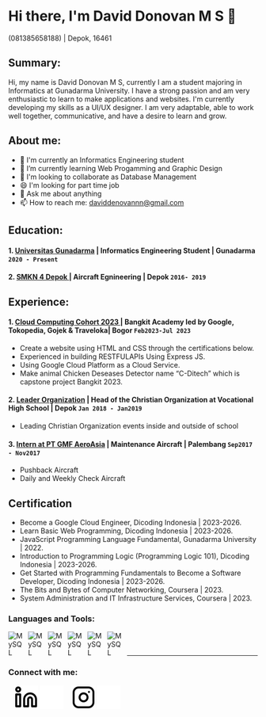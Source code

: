 # Hi there, I'm David Donovan M S 👋
(081385658188) | Depok, 16461

## Summary:
Hi, my name is David Donovan M S, currently I am a student majoring in Informatics at Gunadarma University. I have a strong passion and am very enthusiastic to learn to make applications and websites. I'm currently developing my skills as a UI/UX designer. I am very adaptable, able to work well together, communicative, and have a desire to learn and grow.

## About me:
- 🔭 I'm currently an Informatics Engineering student
- 🌱 I’m currently learning Web Progamming and Graphic Design
- 👯 I'm looking to collaborate as Database Management
- 😄 I'm looking for part time job
- 💬 Ask me about anything
- 📫 How to reach me: daviddenovannn@gmail.com

## Education:

#### 1. [Universitas Gunadarma](https://gunadarma.ac.id/) | Informatics Engineering Student | Gunadarma `2020 - Present `
   
#### 2. [SMKN 4 Depok ](https://smkn4depok.sch.id/) | Aircraft Egnineering | Depok `2016- 2019`

## Experience:
#### 1. [Cloud Computing Cohort 2023 ](https://kampusmerdeka.kemdikbud.go.id/program/studi-independen/browse/5bdeace0-0e53-4f72-ba4b-0ee9b1779f56/6398d60e-d37f-11ed-9c11-3a0e58e1d587) | Bangkit Academy Ied by Google, Tokopedia, Gojek & Traveloka| Bogor `Feb2023-Jul 2023`
   - Create a website using HTML and CSS through the certifications below.
   - Experienced in building RESTFULAPIs Using Express JS.
   - Using Google Cloud Platform as a Cloud Service.
   - Make animal Chicken Deseases Detector name “C-Ditech” which is capstone project
Bangkit 2023.
#### 2. [Leader Organization](https://smkn4depok.sch.id/) | Head of the Christian Organization at Vocational High School | Depok `Jan 2018 - Jan2019`
   - Leading Christian Organization events inside and outside of school
#### 3. [Intern at PT GMF AeroAsia](https://www.gmf-aeroasia.co.id/) | Maintenance Aircraft | Palembang `Sep2017 - Nov2017`
   - Pushback Aircraft
   - Daily and Weekly Check Aircraft

## Certification
- Become a Google Cloud Engineer, Dicoding Indonesia | 2023-2026.
- Learn Basic Web Programming, Dicoding Indonesia | 2023-2026.
- JavaScript Programming Language Fundamental, Gunadarma University | 2022.
- Introduction to Programming Logic (Programming Logic 101), Dicoding Indonesia | 2023-2026.
- Get Started with Programming Fundamentals to Become a Software Developer, Dicoding Indonesia | 2023-2026.
- The Bits and Bytes of Computer Networking, Coursera | 2023.
- System Administration and IT Infrastructure Services, Coursera | 2023.


### Languages and Tools:

[<img align="left" alt="MySQL" width="30px" src="https://cdn.jsdelivr.net/gh/devicons/devicon/icons/mysql/mysql-original.svg" style="padding-right:10px;" />][webdev]
[<img align="left" alt="MySQL" width="30px" src="https://upload.wikimedia.org/wikipedia/commons/thumb/6/61/HTML5_logo_and_wordmark.svg/2048px-HTML5_logo_and_wordmark.svg.png" style="padding-right:10px;" />][webdev]
[<img align="left" alt="MySQL" width="30px" src="https://upload.wikimedia.org/wikipedia/commons/thumb/6/62/CSS3_logo.svg/800px-CSS3_logo.svg.png" style="padding-right:10px;" />][webdev]
[<img align="left" alt="MySQL" width="30px" src="https://www.freepnglogos.com/uploads/javascript-png/png-javascript-badge-picture-8.png" style="padding-right:10px;" />][webdev]
[<img align="left" alt="MySQL" width="30px" src="https://upload.wikimedia.org/wikipedia/commons/thumb/9/9a/Laravel.svg/1200px-Laravel.svg.png" style="padding-right:10px;" />][webdev]
[<img align="left" alt="MySQL" width="30px" src="https://upload.wikimedia.org/wikipedia/commons/thumb/f/fb/Adobe_Illustrator_CC_icon.svg/2101px-Adobe_Illustrator_CC_icon.svg.png" style="padding-right:10px;" />][webdev]

<br />
<br />

---
### Connect with me:
&nbsp;&nbsp;
[![website](./linkedin-light.svg)](https://www.linkedin.com/in/david-denovan-ms-30a184202/#gh-light-mode-only)
[![website](./linkedin-dark.svg)](https://www.linkedin.com/in/david-denovan-ms-30a184202/#gh-dark-mode-only)
&nbsp;&nbsp;
[![website](./instagram-light.svg)](https://www.instagram.com/daviddenovannn/#gh-light-mode-only)
[![website](./instagram-dark.svg)](https://www.instagram.com/daviddenovannn/#gh-dark-mode-only)

[webdev]: https://github.com/daviddenovannn
